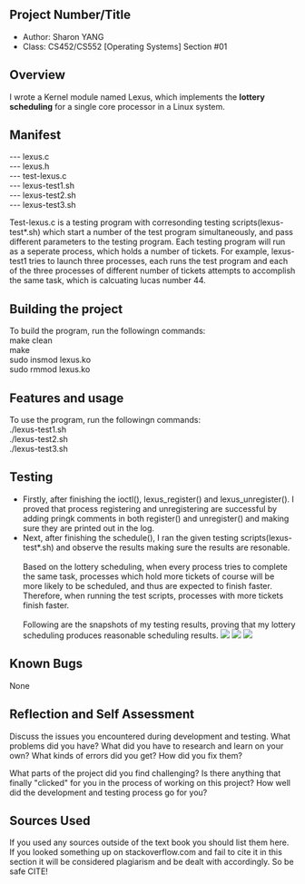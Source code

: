 ## Project Number/Title 
* Author: Sharon YANG
* Class: CS452/CS552 [Operating Systems] Section #01

## Overview
I wrote a Kernel module named Lexus, which implements the **lottery scheduling** for a single core processor in a Linux system.

## Manifest
--- lexus.c</br>
--- lexus.h</br>
--- test-lexus.c</br>
--- lexus-test1.sh</br>
--- lexus-test2.sh</br>
--- lexus-test3.sh</br>

Test-lexus.c is a testing program with corresonding testing scripts(lexus-test*.sh) which start a number of the test program simultaneously, and pass different parameters to the testing program. Each testing program will run as a seperate process, which holds a number of tickets. For example, lexus-test1 tries to launch three processes, each runs the test program and each of the three processes of different number of tickets attempts to accomplish the same task, which is calcuating lucas number 44.

## Building the project
To build the program, run the followingn commands:</br>
make clean</br>
make </br>
sudo insmod lexus.ko </br>
sudo rmmod lexus.ko </br>

## Features and usage
To use the program, run the followingn commands:</br>
./lexus-test1.sh </br>
./lexus-test2.sh </br>
./lexus-test3.sh </br>

## Testing
- Firstly, after finishing the ioctl(), lexus_register() and lexus_unregister(). I proved that process registering and unregistering are successful by adding pringk comments in both register() and unregister() and making sure they are printed out in the log.
- Next, after finishing the schedule(), I ran the given testing scripts(lexus-test*.sh) and observe the results making sure the results are resonable. </br>
</br>Based on the lottery scheduling, when every process tries to complete the same task, processes which hold more tickets of course will be more likely to be scheduled, and thus are expected to finish faster. Therefore, when running the test scripts, processes with more tickets finish faster. 
</br></br>Following are the snapshots of my testing results, proving that my lottery scheduling produces reasonable scheduling results. 
![](https://github.com/shuai-yang/cs452-scheduler/blob/main/my_test1_result.PNG)
![](https://github.com/shuai-yang/cs452-scheduler/blob/main/my_test2_result.PNG)
![](https://github.com/shuai-yang/cs452-scheduler/blob/main/my_test3_result.PNG)

## Known Bugs
None

## Reflection and Self Assessment

Discuss the issues you encountered during development and testing. What
problems did you have? What did you have to research and learn on your
own? What kinds of errors did you get? How did you fix them?

What parts of the project did you find challenging? Is there anything that
finally "clicked" for you in the process of working on this project? How well
did the development and testing process go for you?

## Sources Used

If you used any sources outside of the text book you should list them here. If you looked something up on
stackoverflow.com and fail to cite it in this section it will be considered plagiarism and be dealt with accordingly. So be safe CITE!
